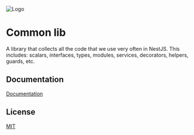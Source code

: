 ![Logo](https://i.postimg.cc/Qxt01Pq2/167322528-4602761833073521-2811105515199118326-n-1.png)

# Common lib

A library that collects all the code that we use very often in NestJS. This includes: scalars, interfaces, types, modules, services, decorators, helpers, guards, etc. 

## Documentation

[Documentation](/docs/DOCUMENTATION.md)

## License

[MIT](https://choosealicense.com/licenses/mit/)